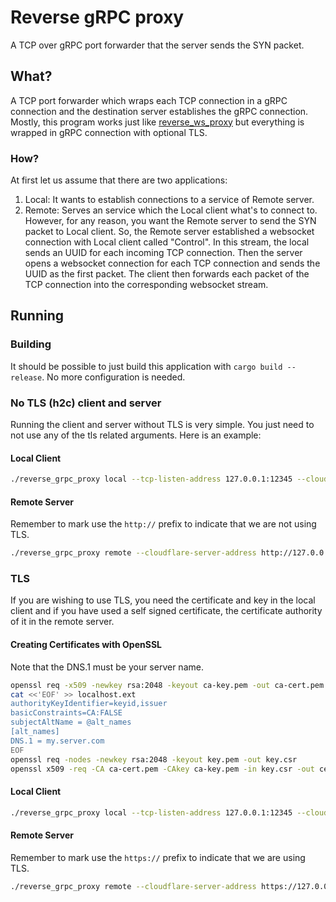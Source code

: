 # Reverse gRPC proxy
A TCP over gRPC port forwarder that the server sends the SYN packet.

## What?
A TCP port forwarder which wraps each TCP connection in a gRPC connection and the destination server establishes the gRPC connection. Mostly, this program works just like [reverse_ws_proxy](https://github.com/HirbodBehnam/reverse_ws_proxy) but everything is wrapped in gRPC connection with optional TLS.

### How?
At first let us assume that there are two applications:
1. Local: It wants to establish connections to a service of Remote server.
2. Remote: Serves an service which the Local client what's to connect to.
However, for any reason, you want the Remote server to send the SYN packet to Local client. So, the Remote server established a websocket connection with Local client called "Control". In this stream, the local sends an UUID for each incoming TCP connection. Then the server opens a websocket connection for each TCP connection and sends the UUID as the first packet. The client then forwards each packet of the TCP connection into the corresponding websocket stream.

## Running
### Building
It should be possible to just build this application with `cargo build --release`. No more configuration is needed.

### No TLS (h2c) client and server

Running the client and server without TLS is very simple. You just need to not use any of the tls related arguments. Here is an example:

#### Local Client
```bash
./reverse_grpc_proxy local --tcp-listen-address 127.0.0.1:12345 --cloudflare-listen-address 127.0.0.1:23456
```
#### Remote Server
Remember to mark use the `http://` prefix to indicate that we are not using TLS.

```bash
./reverse_grpc_proxy remote --cloudflare-server-address http://127.0.0.1:23456 --forward-address 127.0.0.1:54321
```

### TLS

If you are wishing to use TLS, you need the certificate and key in the local client and if you have used a self signed certificate, the certificate authority of it in the remote server.

#### Creating Certificates with OpenSSL

Note that the DNS.1 must be your server name.

```bash
openssl req -x509 -newkey rsa:2048 -keyout ca-key.pem -out ca-cert.pem -nodes -days 3650
cat <<'EOF' >> localhost.ext
authorityKeyIdentifier=keyid,issuer
basicConstraints=CA:FALSE
subjectAltName = @alt_names
[alt_names]
DNS.1 = my.server.com
EOF
openssl req -nodes -newkey rsa:2048 -keyout key.pem -out key.csr
openssl x509 -req -CA ca-cert.pem -CAkey ca-key.pem -in key.csr -out cert.pem -days 3650 -CAcreateserial -extfile localhost.ext
```

#### Local Client
```bash
./reverse_grpc_proxy local --tcp-listen-address 127.0.0.1:12345 --cloudflare-listen-address 127.0.0.1:23456 --cert cert.pem --key key.pem 
```
#### Remote Server
Remember to mark use the `https://` prefix to indicate that we are using TLS.

```bash
./reverse_grpc_proxy remote --cloudflare-server-address https://127.0.0.1:23456 --forward-address 127.0.0.1:54321 --tls_ca ca-cert.pem --sni my.server.com
```